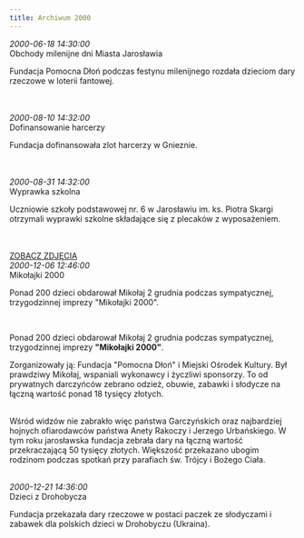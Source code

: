 ```yaml
---
title: Archiwum 2000
---
```


<div class="archiveItem">
<i>2000-06-18 14:30:00</i><br>
Obchody milenijne dni Miasta Jarosławia<p>Fundacja Pomocna Dłoń podczas festynu milenijnego rozdała dzieciom dary rzeczowe w loterii fantowej.</p><br>
<br>
</div>
<div class="archiveItem">
<i>2000-08-10 14:32:00</i><br>
Dofinansowanie harcerzy<p>Fundacja dofinansowała zlot harcerzy w Gnieznie.</p><br>
<br>
</div>
<div class="archiveItem">
<i>2000-08-31 14:32:00</i><br>
Wyprawka szkolna<p>Uczniowie szkoły podstawowej nr. 6 w Jarosławiu im. ks. Piotra Skargi otrzymali wyprawki szkolne składające się z plecaków z wyposażeniem.</p><br>
<br>
<a href="#" class="loadImages">ZOBACZ ZDJĘCIA</a><br>
<div class="centerImgsEmpty">
<a href="img/archive_files/as[1].jpg" target="_blank"><img data-src="img/archive_files/as[1].jpg" /></a><br>
</div>
</div>
<div class="archiveItem">
<i>2000-12-06 12:46:00</i><br>
Mikołajki 2000<p>Ponad 200 dzieci obdarował Mikołaj 2 grudnia podczas sympatycznej, trzygodzinnej imprezy "Mikołajki 2000".</p><br>
<p>Ponad 200 dzieci obdarował Mikołaj 2 grudnia podczas sympatycznej, trzygodzinnej imprezy <strong>"Mikołajki 2000"</strong>.</p><p>Zorganizowały ją: Fundacja "Pomocna Dłoń" i Miejski Ośrodek Kultury. Był prawdziwy Mikołaj, wspaniali wykonawcy i życzliwi sponsorzy. To od prywatnych darczyńców zebrano odzież, obuwie, zabawki i słodycze na łączną wartość ponad 18 tysięcy złotych.</p><p><br>Wśród widzów nie zabrakło więc państwa Garczyńskich oraz najbardziej hojnych ofiarodawców państwa Anety Rakoczy i Jerzego Urbańskiego. W tym roku jarosławska fundacja zebrała dary na łączną wartość przekraczającą 50 tysięcy złotych. Większość przekazano ubogim rodzinom podczas spotkań przy parafiach św. Trójcy i Bożego Ciała.</p><br>
</div>
<div class="archiveItem">
<i>2000-12-21 14:36:00</i><br>
Dzieci z Drohobycza<p>Fundacja przekazała dary rzeczowe w postaci paczek ze słodyczami i zabawek dla polskich dzieci w Drohobyczu (Ukraina).</p><br>
<br>
</div>
